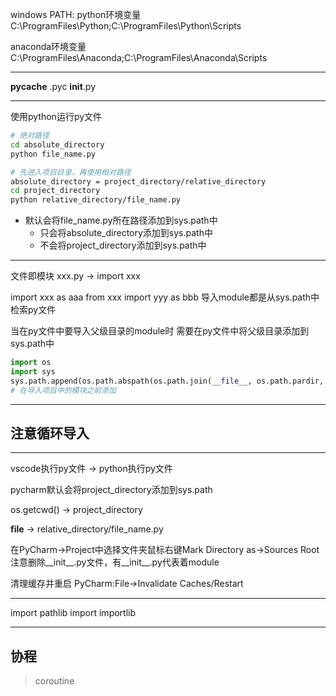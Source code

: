 




windows PATH:
python环境变量
C:\ProgramFiles\Python\;C:\ProgramFiles\Python\Scripts

anaconda环境变量
C:\ProgramFiles\Anaconda;C:\ProgramFiles\Anaconda\Scripts


---


__pycache__
.pyc
__init__.py





---



使用python运行py文件
```sh
# 绝对路径
cd absolute_directory
python file_name.py

# 先进入项目目录，再使用相对路径
absolute_directory = project_directory/relative_directory
cd project_directory
python relative_directory/file_name.py
```

- 默认会将file_name.py所在路径添加到sys.path中
    - 只会将absolute_directory添加到sys.path中
    - 不会将project_directory添加到sys.path中

---
文件即模块
xxx.py -> import xxx

import xxx as aaa
from xxx import yyy as bbb
导入module都是从sys.path中检索py文件

当在py文件中要导入父级目录的module时
需要在py文件中将父级目录添加到sys.path中

```py
import os
import sys
sys.path.append(os.path.abspath(os.path.join(__file__, os.path.pardir, os.path.pardir)))
# 在导入项目中的模块之前添加
```
---
## 注意循环导入

---
vscode执行py文件 -> python执行py文件

pycharm默认会将project_directory添加到sys.path

os.getcwd() -> project_directory

__file__ -> relative_directory/file_name.py


在PyCharm->Project中选择文件夹鼠标右键Mark Directory as->Sources Root
注意删除__init__.py文件，有__init__.py代表着module


清理缓存并重启
PyCharm:File->Invalidate Caches/Restart

---

import pathlib
import importlib

---

## 协程
> coroutine




